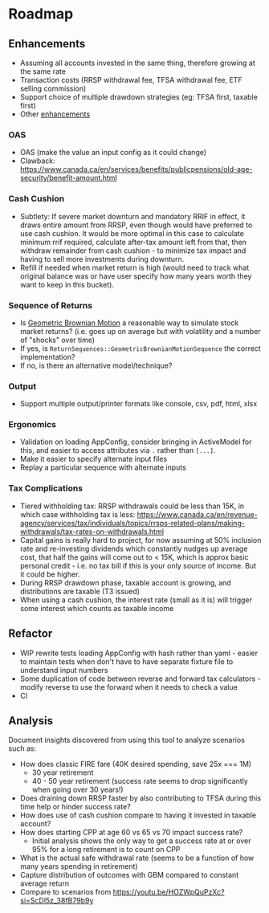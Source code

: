 # Roadmap

## Enhancements

- Assuming all accounts invested in the same thing, therefore growing at the same rate
- Transaction costs (RRSP withdrawal fee, TFSA withdrawal fee, ETF selling commission)
- Support choice of multiple drawdown strategies (eg: TFSA first, taxable first)
- Other [enhancements](https://github.com/danielabar/retirement_drawdown_simulator_canada/issues?q=is%3Aissue%20state%3Aopen%20label%3Aenhancement)

### OAS

- OAS (make the value an input config as it could change)
- Clawback: https://www.canada.ca/en/services/benefits/publicpensions/old-age-security/benefit-amount.html

### Cash Cushion

- Subtlety: If severe market downturn and mandatory RRIF in effect, it draws entire amount from RRSP, even though would have preferred to use cash cushion. It would be more optimal in this case to calculate minimum rrif required, calculate after-tax amount left from that, then withdraw remainder from cash cushion - to minimize tax impact and having to sell more investments during downturn.
- Refill if needed when market return is high (would need to track what original balance was or have user specify how many years worth they want to keep in this bucket).

### Sequence of Returns

- Is [Geometric Brownian Motion](https://www.columbia.edu/~ks20/FE-Notes/4700-07-Notes-GBM.pdf) a reasonable way to simulate stock market returns? (i.e. goes up on average but with volatility and a number of "shocks" over time)
- If yes, is `ReturnSequences::GeometricBrownianMotionSequence` the correct implementation?
- If no, is there an alternative model/technique?

### Output

- Support multiple output/printer formats like console, csv, pdf, html, xlsx

### Ergonomics

- Validation on loading AppConfig, consider bringing in ActiveModel for this, and easier to access attributes via `.` rather than `[...]`.
- Make it easier to specify alternate input files
- Replay a particular sequence with alternate inputs

### Tax Complications

- Tiered withholding tax: RRSP withdrawals could be less than 15K, in which case withholding tax is less: https://www.canada.ca/en/revenue-agency/services/tax/individuals/topics/rrsps-related-plans/making-withdrawals/tax-rates-on-withdrawals.html
- Capital gains is really hard to project, for now assuming at 50% inclusion rate and re-investing dividends which constantly nudges up average cost, that half the gains will come out to < 15K, which is approx basic personal credit - i.e. no tax bill if this is your only source of income. But it could be higher.
- During RRSP drawdown phase, taxable account is growing, and distributions are taxable (T3 issued)
- When using a cash cushion, the interest rate (small as it is) will trigger some interest which counts as taxable income

## Refactor

- WIP rewrite tests loading AppConfig with hash rather than yaml - easier to maintain tests when don't have to have separate fixture file to understand input numbers
- Some duplication of code between reverse and forward tax calculators - modify reverse to use the forward when it needs to check a value
- CI

## Analysis

Document insights discovered from using this tool to analyze scenarios such as:

- How does classic FIRE fare (40K desired spending, save 25x === 1M)
  - 30 year retirement
  - 40 - 50 year retirement (success rate seems to drop significantly when going over 30 years!)
- Does draining down RRSP faster by also contributing to TFSA during this time help or hinder success rate?
- How does use of cash cushion compare to having it invested in taxable account?
- How does starting CPP at age 60 vs 65 vs 70 impact success rate?
  - Initial analysis shows the only way to get a success rate at or over 95% for a long retirement is to count on CPP
- What is the actual safe withdrawal rate (seems to be a function of how many years spending in retirement)
- Capture distribution of outcomes with GBM compared to constant average return
- Compare to scenarios from https://youtu.be/HOZWpQuPzXc?si=ScDl5z_38fB79b9y
